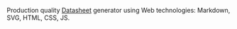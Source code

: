 Production quality [Datasheet](https://en.wikipedia.org/wiki/Datasheet) generator using Web technologies: Markdown, SVG, HTML, CSS, JS.

